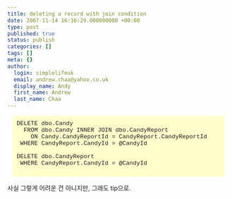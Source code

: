 ```yaml
---
title: deleting a record with join condition
date: 2007-11-14 16:16:29.000000000 +00:00
type: post
published: true
status: publish
categories: []
tags: []
meta: {}
author:
  login: simplelifeuk
  email: andrew.chaa@yahoo.co.uk
  display_name: Andy
  first_name: Andrew
  last_name: Chaa
---
```

<div style="border:1px ridge white;background-color:#FFFFCC;font-family:Courier New;font-size:10pt;margin:10px;padding:10px;">DELETE&nbsp;dbo.Candy&nbsp;&nbsp;<br />
&nbsp;&nbsp;FROM&nbsp;dbo.Candy&nbsp;INNER&nbsp;JOIN&nbsp;dbo.CandyReport&nbsp;&nbsp;<br />
&nbsp;&nbsp;&nbsp;&nbsp;ON&nbsp;Candy.CandyReportId&nbsp;=&nbsp;CandyReport.CandyReportId&nbsp;&nbsp;<br />
&nbsp;WHERE&nbsp;CandyReport.CandyId&nbsp;=&nbsp;@CandyId<br />
&nbsp;<br />
DELETE&nbsp;dbo.CandyReport<br />
&nbsp;WHERE&nbsp;CandyReport.CandyId&nbsp;=&nbsp;@CandyId</p>
</div>
<p>사실 그렇게 어려운 건 아니지만, 그래도 tip으로.</p>
